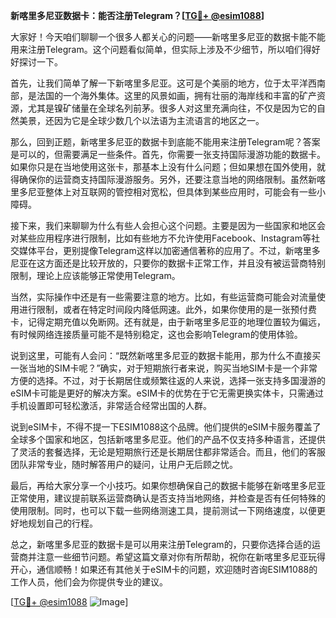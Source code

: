 **新喀里多尼亚数据卡：能否注册Telegram？[[TG💪+ @esim1088](https://t.me/s/esim1088)]**

大家好！今天咱们聊聊一个很多人都关心的问题——新喀里多尼亚的数据卡能不能用来注册Telegram。这个问题看似简单，但实际上涉及不少细节，所以咱们得好好探讨一下。

首先，让我们简单了解一下新喀里多尼亚。这可是个美丽的地方，位于太平洋西南部，是法国的一个海外集体。这里的风景如画，拥有壮丽的海岸线和丰富的矿产资源，尤其是镍矿储量在全球名列前茅。很多人对这里充满向往，不仅是因为它的自然美景，还因为它是全球少数几个以法语为主流语言的地区之一。

那么，回到正题，新喀里多尼亚的数据卡到底能不能用来注册Telegram呢？答案是可以的，但需要满足一些条件。首先，你需要一张支持国际漫游功能的数据卡。如果你只是在当地使用这张卡，那基本上没有什么问题；但如果想在国外使用，就得确保你的运营商支持国际漫游服务。另外，还要注意当地的网络限制。虽然新喀里多尼亚整体上对互联网的管控相对宽松，但具体到某些应用时，可能会有一些小障碍。

接下来，我们来聊聊为什么有些人会担心这个问题。主要是因为一些国家和地区会对某些应用程序进行限制，比如有些地方不允许使用Facebook、Instagram等社交媒体平台，更别提像Telegram这样以加密通信著称的应用了。不过，新喀里多尼亚在这方面还是比较开放的，只要你的数据卡正常工作，并且没有被运营商特别限制，理论上应该能够正常使用Telegram。

当然，实际操作中还是有一些需要注意的地方。比如，有些运营商可能会对流量使用进行限制，或者在特定时间段内降低网速。此外，如果你使用的是一张预付费卡，记得定期充值以免断网。还有就是，由于新喀里多尼亚的地理位置较为偏远，有时候网络连接质量可能不是特别稳定，这也会影响Telegram的使用体验。

说到这里，可能有人会问：“既然新喀里多尼亚的数据卡能用，那为什么不直接买一张当地的SIM卡呢？”确实，对于短期旅行者来说，购买当地SIM卡是一个非常方便的选择。不过，对于长期居住或频繁往返的人来说，选择一张支持多国漫游的eSIM卡可能是更好的解决方案。eSIM卡的优势在于它无需更换实体卡，只需通过手机设置即可轻松激活，非常适合经常出国的人群。

说到eSIM卡，不得不提一下ESIM1088这个品牌。他们提供的eSIM卡服务覆盖了全球多个国家和地区，包括新喀里多尼亚。他们的产品不仅支持多种语言，还提供了灵活的套餐选择，无论是短期旅行还是长期居住都非常适合。而且，他们的客服团队非常专业，随时解答用户的疑问，让用户无后顾之忧。

最后，再给大家分享一个小技巧。如果你想确保自己的数据卡能够在新喀里多尼亚正常使用，建议提前联系运营商确认是否支持当地网络，并检查是否有任何特殊的使用限制。同时，也可以下载一些网络测速工具，提前测试一下网络速度，以便更好地规划自己的行程。

总之，新喀里多尼亚的数据卡是可以用来注册Telegram的，只要你选择合适的运营商并注意一些细节问题。希望这篇文章对你有所帮助，祝你在新喀里多尼亚玩得开心，通信顺畅！如果还有其他关于eSIM卡的问题，欢迎随时咨询ESIM1088的工作人员，他们会为你提供专业的建议。

[[TG💪+ @esim1088](https://t.me/s/esim1088) ![Image](https://i.postimg.cc/4NQfJmqS/Snipaste-2025-05-13-00-14-12.png)]
